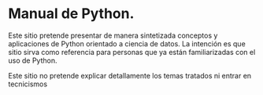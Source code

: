 # Manual de Python.

Este sitio pretende presentar de manera sintetizada conceptos y aplicaciones de Python orientado a ciencia de datos. La intención es que sitio sirva como referencia para personas que ya están familiarizadas con el uso de Python. 

Este sitio no pretende explicar detallamente los temas tratados ni entrar en tecnicismos

```{tableofcontents}
````
